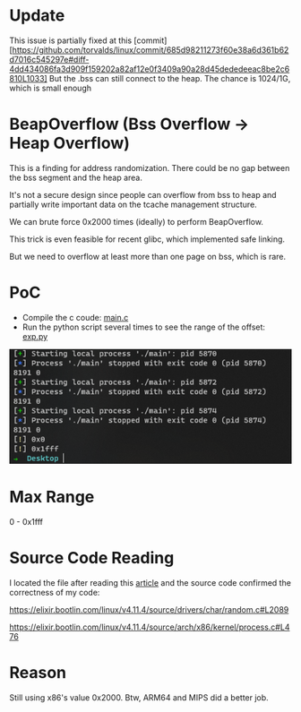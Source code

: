 # Update

This issue is partially fixed at this [commit][https://github.com/torvalds/linux/commit/685d98211273f60e38a6d361b62d7016c545297e#diff-4dd434086fa3d909f159202a82af12e0f3409a90a28d45dededeeac8be2c6810L1033]
But the .bss can still connect to the heap. The chance is 1024/1G, which is small enough

# BeapOverflow (Bss Overflow -> Heap Overflow)

This is a finding for address randomization. There could be no gap between the bss segment and the heap area.

It's not a secure design since people can overflow from bss to heap and partially write important data on the tcache management structure. 

We can brute force 0x2000 times (ideally) to perform BeapOverflow.

This trick is even feasible for recent glibc, which implemented safe linking.

But we need to overflow at least more than one page on bss, which is rare.


# PoC
- Compile the c coude: [main.c](./main.c)
- Run the python script several times to see the range of the offset: [exp.py](./exp.py)

![PoC](image.png)

# Max Range
0 - 0x1fff

# Source Code Reading
I located the file after reading this [article][1] and the source code confirmed the correctness of my code:

https://elixir.bootlin.com/linux/v4.11.4/source/drivers/char/random.c#L2089

https://elixir.bootlin.com/linux/v4.11.4/source/arch/x86/kernel/process.c#L476

# Reason

Still using x86's value 0x2000. Btw, ARM64 and MIPS did a better job.


[1]: https://www.cnblogs.com/wangaohui/p/7122653.html
